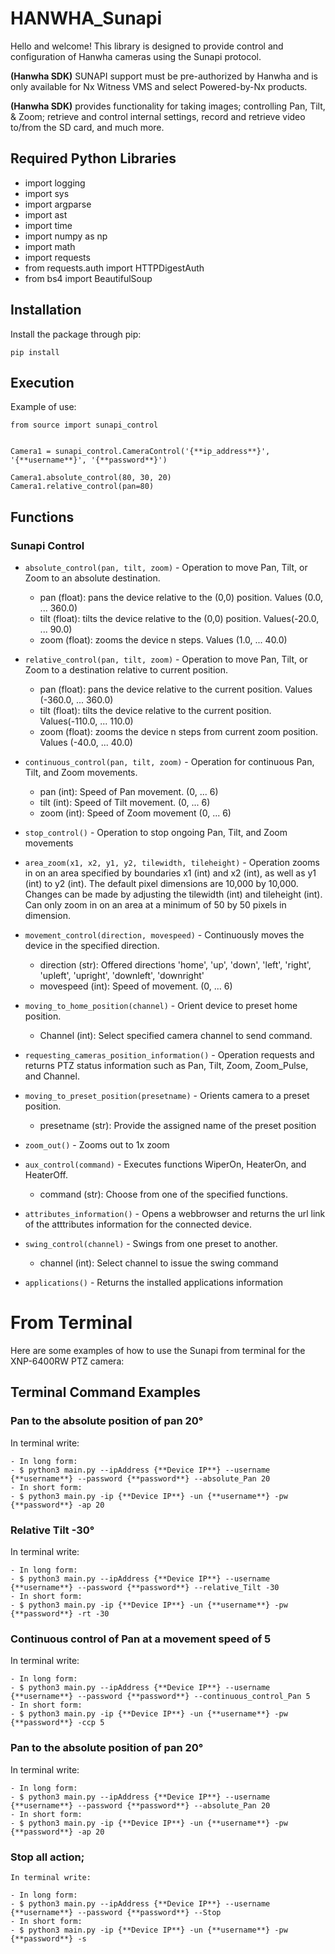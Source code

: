 # HANWHA_Sunapi

Hello and welcome! This library is designed to provide control and configuration of Hanwha cameras using the Sunapi protocol.

**(Hanwha SDK)** SUNAPI support must be pre-authorized by Hanwha and is only available for Nx Witness VMS and select Powered-by-Nx products.

**(Hanwha SDK)** provides functionality for taking images; controlling Pan, Tilt, & Zoom; retrieve and control internal settings, record and retrieve video to/from the SD card, and much more.

## **Required Python Libraries**
- import logging
- import sys
- import argparse
- import ast
- import time
- import numpy as np
- import math
- import requests
- from requests.auth import HTTPDigestAuth
- from bs4 import BeautifulSoup

## Installation
Install the package through pip:

````
pip install 
````

## Execution

Example of use:

````
from source import sunapi_control


Camera1 = sunapi_control.CameraControl('{**ip_address**}', '{**username**}', '{**password**}')

Camera1.absolute_control(80, 30, 20)
Camera1.relative_control(pan=80)

````



## Functions
### Sunapi Control

*	`absolute_control(pan, tilt, zoom)` - Operation to move Pan, Tilt, or Zoom to an absolute destination.
	-	pan (float): pans the device relative to the (0,0) position. Values (0.0, ... 360.0)
	-	tilt (float): tilts the device relative to the (0,0) position. Values(-20.0, ... 90.0)
	-	zoom (float): zooms the device n steps. Values (1.0, ... 40.0)
	
*	`relative_control(pan, tilt, zoom)` - Operation to move Pan, Tilt, or Zoom to a destination relative to current position.
	-	pan (float): pans the device relative to the current position. Values (-360.0, ... 360.0)
	-	tilt (float): tilts the device relative to the current position. Values(-110.0, ... 110.0)
	-	zoom (float): zooms the device n steps from current zoom position. Values (-40.0, ... 40.0)

*	`continuous_control(pan, tilt, zoom)` - Operation for continuous Pan, Tilt, and Zoom movements.
	-	pan (int): Speed of Pan movement. (0, ... 6)
	-	tilt (int): Speed of Tilt movement. (0, ... 6)
	-	zoom (int): Speed of Zoom movement (0, ... 6)
	
*	`stop_control()` - Operation to stop ongoing Pan, Tilt, and Zoom movements

*	`area_zoom(x1, x2, y1, y2, tilewidth, tileheight)` - Operation zooms in on an area specified by boundaries x1 (int) and x2 (int), as well as y1 (int) to y2 (int). The default pixel dimensions are 10,000 by 10,000. Changes can be made by adjusting the tilewidth (int) and tileheight (int). Can only zoom in on an area at a minimum of 50 by 50 pixels in dimension.

*	`movement_control(direction, movespeed)` - Continuously moves the device in the specified direction.
	-	direction (str): Offered directions 'home', 'up', 'down', 'left', 'right', 'upleft', 'upright', 'downleft', 'downright'
	-	movespeed (int): Speed of movement. (0, ... 6)
	
*	`moving_to_home_position(channel)` - Orient device to preset home position.
	-	Channel (int): Select specified camera channel to send command.
	
*	`requesting_cameras_position_information()` - Operation requests and returns PTZ status information such as Pan, Tilt, Zoom, Zoom_Pulse, and Channel.

*	`moving_to_preset_position(presetname)` - Orients camera to a preset position.
	-	presetname (str): Provide the assigned name of the preset position
	
*	`zoom_out()` - Zooms out to 1x zoom

*	`aux_control(command)` - Executes functions WiperOn, HeaterOn, and HeaterOff.
	-	command (str): Choose from one of the specified functions.
	
*	`attributes_information()` - Opens a webbrowser and returns the url link of the atttributes information for the connected device.

*	`swing_control(channel)` - Swings from one preset to another.
	-	channel (int): Select channel to issue the swing command
	
*	`applications()` - Returns the installed applications information


# From Terminal

Here are some examples of how to use the Sunapi from terminal for the XNP-6400RW PTZ camera:

## Terminal Command Examples

### Pan to the absolute position of pan 20&deg;

In terminal write:
````
- In long form:
- $ python3 main.py --ipAddress {**Device IP**} --username {**username**} --password {**password**} --absolute_Pan 20
- In short form:
- $ python3 main.py -ip {**Device IP**} -un {**username**} -pw {**password**} -ap 20
````

### Relative Tilt -30&deg; 

In terminal write:
````
- In long form:
- $ python3 main.py --ipAddress {**Device IP**} --username {**username**} --password {**password**} --relative_Tilt -30
- In short form:
- $ python3 main.py -ip {**Device IP**} -un {**username**} -pw {**password**} -rt -30
````

### Continuous control of Pan at a movement speed of 5

In terminal write:
````
- In long form:
- $ python3 main.py --ipAddress {**Device IP**} --username {**username**} --password {**password**} --continuous_control_Pan 5
- In short form:
- $ python3 main.py -ip {**Device IP**} -un {**username**} -pw {**password**} -ccp 5
````

### Pan to the absolute position of pan 20&deg;

In terminal write:
````
- In long form:
- $ python3 main.py --ipAddress {**Device IP**} --username {**username**} --password {**password**} --absolute_Pan 20
- In short form:
- $ python3 main.py -ip {**Device IP**} -un {**username**} -pw {**password**} -ap 20
````

### Stop all action;
````
In terminal write:

- In long form:
- $ python3 main.py --ipAddress {**Device IP**} --username {**username**} --password {**password**} --Stop
- In short form:
- $ python3 main.py -ip {**Device IP**} -un {**username**} -pw {**password**} -s
````
